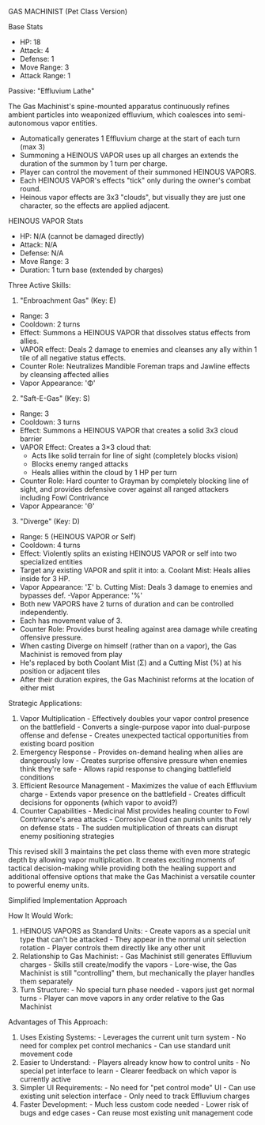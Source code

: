 GAS MACHINIST (Pet Class Version)

  Base Stats

  - HP: 18
  - Attack: 4
  - Defense: 1
  - Move Range: 3
  - Attack Range: 1

  Passive: "Effluvium Lathe"

  The Gas Machinist's spine-mounted apparatus continuously refines ambient 
  particles into weaponized effluvium, which coalesces into semi-autonomous
   vapor entities.

  - Automatically generates 1 Effluvium charge at the start of each turn
  (max 3)
  - Summoning a HEINOUS VAPOR uses up all charges an extends the duration of the summon by 1 turn per charge.
  - Player can control the movement of their summoned HEINOUS VAPORS.
  - Each HEINOUS VAPOR's effects "tick" only during the owner's combat round.
  - Heinous vapor effects are 3x3 "clouds", but visually they are just one character, so the effects are applied adjacent.

  HEINOUS VAPOR Stats

  - HP: N/A (cannot be damaged directly)
  - Attack: N/A
  - Defense: N/A
  - Move Range: 3
  - Duration: 1 turn base (extended by charges)

  Three Active Skills:

  1. "Enbroachment Gas" (Key: E)

  - Range: 3
  - Cooldown: 2 turns
  - Effect: Summons a HEINOUS VAPOR that dissolves status effects from allies.
  - VAPOR effect: Deals 2 damage to enemies and cleanses any ally within 1 tile of all negative status effects.
  - Counter Role: Neutralizes Mandible Foreman traps and Jawline effects by
   cleansing affected allies
  - Vapor Appearance: 'Φ'

  2. "Saft-E-Gas" (Key: S)

  - Range: 3
  - Cooldown: 3 turns
  - Effect: Summons a HEINOUS VAPOR that creates a solid 3x3 cloud barrier
  - VAPOR Effect: Creates a 3×3 cloud that:
    - Acts like solid terrain for line of sight (completely blocks vision)
    - Blocks enemy ranged attacks
    - Heals allies within the cloud by 1 HP per turn
  - Counter Role: Hard counter to Grayman by completely blocking line of sight, and provides defensive
  cover against all ranged attackers including Fowl Contrivance
  - Vapor Appearance: 'Θ'

  3. "Diverge" (Key: D)

  - Range: 5 (HEINOUS VAPOR or Self)
  - Cooldown: 4 turns
  - Effect: Violently splits an existing HEINOUS VAPOR or self into two specialized
   entities
  - Target any existing VAPOR and split it into:
    a. Coolant Mist: Heals allies inside for 3 HP.
  - Vapor Appearance: 'Σ'
    b. Cutting Mist: Deals 3 damage to enemies and bypasses def.
   -Vapor Apperance: '%'
  - Both new VAPORS have 2 turns of duration and can be controlled
  independently.
  - Each has movement value of 3.
  - Counter Role: Provides burst healing against area damage while creating
   offensive pressure.
   - When casting Diverge on himself (rather than on a vapor), the Gas
  Machinist is removed from play
  - He's replaced by both Coolant Mist (Σ) and a Cutting Mist (%) at his
  position or adjacent tiles
  - After their duration expires, the Gas Machinist reforms at the location of either mist

  Strategic Applications:

  1. Vapor Multiplication
    - Effectively doubles your vapor control presence on the battlefield
    - Converts a single-purpose vapor into dual-purpose offense and defense
    - Creates unexpected tactical opportunities from existing board
  position
  2. Emergency Response
    - Provides on-demand healing when allies are dangerously low
    - Creates surprise offensive pressure when enemies think they're safe
    - Allows rapid response to changing battlefield conditions
  3. Efficient Resource Management
    - Maximizes the value of each Effluvium charge
    - Extends vapor presence on the battlefield
    - Creates difficult decisions for opponents (which vapor to avoid?)
  4. Counter Capabilities
    - Medicinal Mist provides healing counter to Fowl Contrivance's area
  attacks
    - Corrosive Cloud can punish units that rely on defense stats
    - The sudden multiplication of threats can disrupt enemy positioning
  strategies

  This revised skill 3 maintains the pet class theme with even more
  strategic depth by allowing vapor multiplication. It creates exciting
  moments of tactical decision-making while providing both the healing
  support and additional offensive options that make the Gas Machinist a
  versatile counter to powerful enemy units.

Simplified Implementation Approach

  How It Would Work:

  1. HEINOUS VAPORS as Standard Units:
    - Create vapors as a special unit type that can't be attacked
    - They appear in the normal unit selection rotation
    - Player controls them directly like any other unit
  2. Relationship to Gas Machinist:
    - Gas Machinist still generates Effluvium charges
    - Skills still create/modify the vapors
    - Lore-wise, the Gas Machinist is still "controlling" them, but
  mechanically the player handles them separately
  3. Turn Structure:
    - No special turn phase needed - vapors just get normal turns
    - Player can move vapors in any order relative to the Gas Machinist

  Advantages of This Approach:

  1. Uses Existing Systems:
    - Leverages the current unit turn system
    - No need for complex pet control mechanics
    - Can use standard unit movement code
  2. Easier to Understand:
    - Players already know how to control units
    - No special pet interface to learn
    - Clearer feedback on which vapor is currently active
  3. Simpler UI Requirements:
    - No need for "pet control mode" UI
    - Can use existing unit selection interface
    - Only need to track Effluvium charges
  4. Faster Development:
    - Much less custom code needed
    - Lower risk of bugs and edge cases
    - Can reuse most existing unit management code